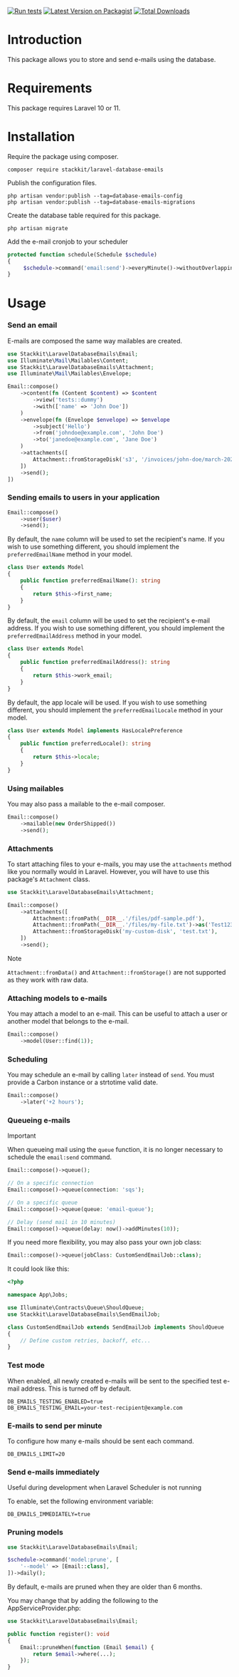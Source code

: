 [![Run tests](https://github.com/stackkit/laravel-database-emails/actions/workflows/run-tests.yml/badge.svg)](https://github.com/stackkit/laravel-database-emails/actions/workflows/run-tests.yml)
[![Latest Version on Packagist](https://poser.pugx.org/stackkit/laravel-database-emails/v/stable.svg)](https://packagist.org/packages/stackkit/laravel-database-emails)
[![Total Downloads](https://poser.pugx.org/stackkit/laravel-database-emails/downloads.svg)](https://packagist.org/packages/stackkit/laravel-database-emails)

# Introduction

This package allows you to store and send e-mails using the database. 

# Requirements

This package requires Laravel 10 or 11.

# Installation

Require the package using composer.

```shell
composer require stackkit/laravel-database-emails
```

Publish the configuration files.

```shell
php artisan vendor:publish --tag=database-emails-config
php artisan vendor:publish --tag=database-emails-migrations
```

Create the database table required for this package.

```shell
php artisan migrate
```

Add the e-mail cronjob to your scheduler

```php
protected function schedule(Schedule $schedule)
{
     $schedule->command('email:send')->everyMinute()->withoutOverlapping(5);
}
```


# Usage

### Send an email

E-mails are composed the same way mailables are created.

```php
use Stackkit\LaravelDatabaseEmails\Email;
use Illuminate\Mail\Mailables\Content;
use Stackkit\LaravelDatabaseEmails\Attachment;
use Illuminate\Mail\Mailables\Envelope;

Email::compose()
    ->content(fn (Content $content) => $content
        ->view('tests::dummy')
        ->with(['name' => 'John Doe'])
    )
    ->envelope(fn (Envelope $envelope) => $envelope
        ->subject('Hello')
        ->from('johndoe@example.com', 'John Doe')
        ->to('janedoe@example.com', 'Jane Doe')
    )
    ->attachments([
        Attachment::fromStorageDisk('s3', '/invoices/john-doe/march-2024.pdf'),
    ])
    ->send();
])
```

### Sending emails to users in your application

```php
Email::compose()
    ->user($user)
    ->send();
```

By default, the `name` column will be used to set the recipient's name. If you wish to use something different, you should implement the `preferredEmailName` method in your model.

```php
class User extends Model
{
    public function preferredEmailName(): string
    {
        return $this->first_name;
    }
}
```

By default, the `email` column will be used to set the recipient's e-mail address. If you wish to use something different, you should implement the `preferredEmailAddress` method in your model.

```php
class User extends Model
{
    public function preferredEmailAddress(): string
    {
        return $this->work_email;
    }
}
```

By default, the app locale will be used. If you wish to use something different, you should implement the `preferredEmailLocale` method in your model.

```php
class User extends Model implements HasLocalePreference
{
    public function preferredLocale(): string
    {
        return $this->locale;
    }
}
```

### Using mailables

You may also pass a mailable to the e-mail composer.

```php
Email::compose()
    ->mailable(new OrderShipped())
    ->send();
```

### Attachments

To start attaching files to your e-mails, you may use the `attachments` method like you normally would in Laravel.
However, you will have to use this package's `Attachment` class.


```php
use Stackkit\LaravelDatabaseEmails\Attachment;

Email::compose()
    ->attachments([
        Attachment::fromPath(__DIR__.'/files/pdf-sample.pdf'),
        Attachment::fromPath(__DIR__.'/files/my-file.txt')->as('Test123 file'),
        Attachment::fromStorageDisk('my-custom-disk', 'test.txt'),
    ])
    ->send();
```

> [!NOTE]
> `Attachment::fromData()` and `Attachment::fromStorage()` are not supported as they work with raw data.

### Attaching models to e-mails

You may attach a model to an e-mail. This can be useful to attach a user or another model that belongs to the e-mail.

```php
Email::compose()
    ->model(User::find(1));
```

### Scheduling

You may schedule an e-mail by calling `later` instead of `send`. You must provide a Carbon instance or a strtotime valid date.

```php
Email::compose()
    ->later('+2 hours');
```

### Queueing e-mails

> [!IMPORTANT]
> When queueing mail using the `queue` function, it is no longer necessary to schedule the `email:send` command.

```php
Email::compose()->queue();

// On a specific connection
Email::compose()->queue(connection: 'sqs');

// On a specific queue
Email::compose()->queue(queue: 'email-queue');

// Delay (send mail in 10 minutes)
Email::compose()->queue(delay: now()->addMinutes(10));
```

If you need more flexibility, you may also pass your own job class:

```php
Email::compose()->queue(jobClass: CustomSendEmailJob::class);
```

It could look like this:

```php
<?php

namespace App\Jobs;

use Illuminate\Contracts\Queue\ShouldQueue;
use Stackkit\LaravelDatabaseEmails\SendEmailJob;

class CustomSendEmailJob extends SendEmailJob implements ShouldQueue
{
    // Define custom retries, backoff, etc...
}
```

### Test mode

When enabled, all newly created e-mails will be sent to the specified test e-mail address. This is turned off by default.

```dotenv
DB_EMAILS_TESTING_ENABLED=true
DB_EMAILS_TESTING_EMAIL=your-test-recipient@example.com
```

### E-mails to send per minute

To configure how many e-mails should be sent each command.

```dotenv
DB_EMAILS_LIMIT=20
```

### Send e-mails immediately

Useful during development when Laravel Scheduler is not running

To enable, set the following environment variable:

```dotenv
DB_EMAILS_IMMEDIATELY=true
```

### Pruning models

```php
use Stackkit\LaravelDatabaseEmails\Email;

$schedule->command('model:prune', [
    '--model' => [Email::class],
])->daily();
```

By default, e-mails are pruned when they are older than 6 months.

You may change that by adding the following to the AppServiceProvider.php:

```php
use Stackkit\LaravelDatabaseEmails\Email;

public function register(): void
{
    Email::pruneWhen(function (Email $email) {
        return $email->where(...);
    });
}
```
